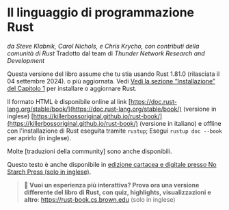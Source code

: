 # Il linguaggio di programmazione Rust

*da Steve Klabnik, Carol Nichols, e Chris Krycho, con contributi della comunità di Rust*
Tradotto dal team di *Thunder Network Research and Development*

Questa versione del libro assume che tu stia usando Rust 1.81.0 (rilasciata il 04 settembre 2024).
o più aggiornata. Vedi [Vedi la sezione “Installazione” del Capitolo 1][install] per installare o aggiornare Rust.

Il formato HTML è disponibile online al link [https://doc.rust-lang.org/stable/book/](https://doc.rust-lang.org/stable/book/) (versione in inglese) [https://killerbossoriginal.github.io/rust-book/](https://killerbossoriginal.github.io/rust-book/) (versione in italiano) e offline con l'installazione di Rust eseguita tramite `rustup`; Esegui `rustup doc --book` per aprirlo (in inglese).

Molte [traduzioni della community] sono anche disponibili.

Questo testo è anche disponibile in [edizione cartacea e digitale presso No Starch Press (solo in inglese)][nsprust].

[install]: ch01-01-installation.html
[editions]: appendix-05-editions.html
[nsprust]: https://nostarch.com/rust-programming-language-2nd-edition
[translations]: appendix-06-translation.html

> **🚨 Vuoi un esperienza più interattiva? Prova ora una versione differente del libro di Rust, con quiz, highlights, visualizzazioni e altro**: <https://rust-book.cs.brown.edu>
> (solo in inglese)
